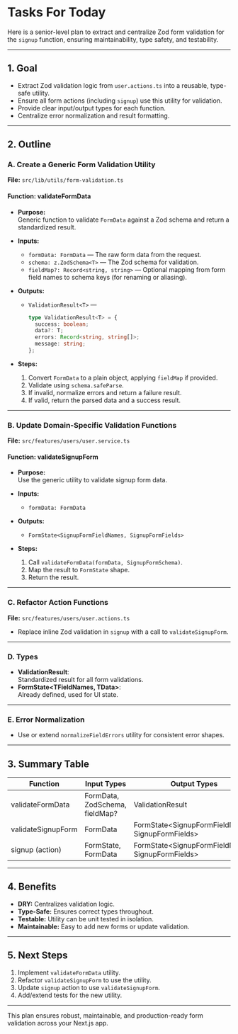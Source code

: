 # Tasks For Today

Here is a senior-level plan to extract and centralize Zod form validation for the `signup` function, ensuring maintainability, type safety, and testability.

---

## 1. **Goal**

- Extract Zod validation logic from `user.actions.ts` into a reusable, type-safe utility.
- Ensure all form actions (including `signup`) use this utility for validation.
- Provide clear input/output types for each function.
- Centralize error normalization and result formatting.

---

## 2. **Outline**

### **A. Create a Generic Form Validation Utility**

**File:** `src/lib/utils/form-validation.ts`

#### **Function: validateFormData**

- **Purpose:**  
  Generic function to validate `FormData` against a Zod schema and return a standardized result.

- **Inputs:**
  - `formData: FormData` — The raw form data from the request.
  - `schema: z.ZodSchema<T>` — The Zod schema for validation.
  - `fieldMap?: Record<string, string>` — Optional mapping from form field names to schema keys (for renaming or aliasing).

- **Outputs:**
  - `ValidationResult<T>` —
    ```typescript
    type ValidationResult<T> = {
      success: boolean;
      data?: T;
      errors: Record<string, string[]>;
      message: string;
    };
    ```

- **Steps:**
  1. Convert `FormData` to a plain object, applying `fieldMap` if provided.
  2. Validate using `schema.safeParse`.
  3. If invalid, normalize errors and return a failure result.
  4. If valid, return the parsed data and a success result.

---

### **B. Update Domain-Specific Validation Functions**

**File:** `src/features/users/user.service.ts`

#### **Function: validateSignupForm**

- **Purpose:**  
  Use the generic utility to validate signup form data.

- **Inputs:**
  - `formData: FormData`

- **Outputs:**
  - `FormState<SignupFormFieldNames, SignupFormFields>`

- **Steps:**
  1. Call `validateFormData(formData, SignupFormSchema)`.
  2. Map the result to `FormState` shape.
  3. Return the result.

---

### **C. Refactor Action Functions**

**File:** `src/features/users/user.actions.ts`

- Replace inline Zod validation in `signup` with a call to `validateSignupForm`.

---

### **D. Types**

- **ValidationResult<T>**:  
  Standardized result for all form validations.
- **FormState<TFieldNames, TData>**:  
  Already defined, used for UI state.

---

### **E. Error Normalization**

- Use or extend `normalizeFieldErrors` utility for consistent error shapes.

---

## 3. **Summary Table**

| Function           | Input Types                       | Output Types                                      | File Location                      |
| ------------------ | --------------------------------- | ------------------------------------------------- | ---------------------------------- |
| validateFormData   | FormData, ZodSchema<T>, fieldMap? | ValidationResult<T>                               | src/lib/utils/form-validation.ts   |
| validateSignupForm | FormData                          | FormState<SignupFormFieldNames, SignupFormFields> | src/features/users/user.service.ts |
| signup (action)    | FormState, FormData               | FormState<SignupFormFieldNames, SignupFormFields> | src/features/users/user.actions.ts |

---

## 4. **Benefits**

- **DRY:** Centralizes validation logic.
- **Type-Safe:** Ensures correct types throughout.
- **Testable:** Utility can be unit tested in isolation.
- **Maintainable:** Easy to add new forms or update validation.

---

## 5. **Next Steps**

1. Implement `validateFormData` utility.
2. Refactor `validateSignupForm` to use the utility.
3. Update `signup` action to use `validateSignupForm`.
4. Add/extend tests for the new utility.

---

This plan ensures robust, maintainable, and production-ready form validation across your Next.js app.
